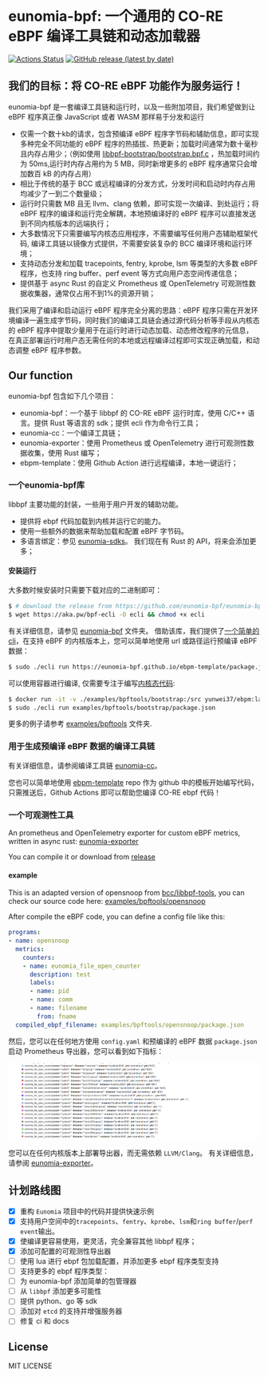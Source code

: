 # eunomia-bpf: 一个通用的 CO-RE eBPF 编译工具链和动态加载器

[![Actions Status](https://github.com/eunomia-bpf/eunomia-bpf/workflows/Ubuntu/badge.svg)](https://github.com/eunomia-bpf/eunomia-bpf/actions)
[![GitHub release (latest by date)](https://img.shields.io/github/v/release/eunomia-bpf/eunomia-bpf)](https://github.com/eunomia-bpf/eunomia-bpf/releases)
<!-- [![codecov](https://codecov.io/gh/eunomia-bpf/eunomia-bpf/branch/master/graph/badge.svg)](https://codecov.io/gh/filipdutescu/modern-cpp-template) -->

## 我们的目标：将 CO-RE eBPF 功能作为服务运行！

eunomia-bpf 是一套编译工具链和运行时，以及一些附加项目，我们希望做到让 eBPF 程序真正像 JavaScript 或者 WASM 那样易于分发和运行

- 仅需一个数十kb的请求，包含预编译 eBPF 程序字节码和辅助信息，即可实现多种完全不同功能的 eBPF 程序的热插拔、热更新；加载时间通常为数十毫秒且内存占用少；（例如使用 [libbpf-bootstrap/bootstrap.bpf.c](https://github.com/libbpf/libbpf-bootstrap/blob/master/examples/c/bootstrap.bpf.c) ，热加载时间约为 50ms,运行时内存占用约为 5 MB，同时新增更多的 eBPF 程序通常只会增加数百 kB 的内存占用）
- 相比于传统的基于 BCC 或远程编译的分发方式，分发时间和启动时内存占用均减少了一到二个数量级；
- 运行时只需数 MB 且无 llvm、clang 依赖，即可实现一次编译、到处运行；将 eBPF 程序的编译和运行完全解耦，本地预编译好的 eBPF 程序可以直接发送到不同内核版本的远端执行；
- 大多数情况下只需要编写内核态应用程序，不需要编写任何用户态辅助框架代码, 编译工具链以镜像方式提供，不需要安装复杂的 BCC 编译环境和运行环境；
- 支持动态分发和加载 tracepoints, fentry, kprobe, lsm 等类型的大多数 eBPF 程序，也支持 ring buffer、perf event 等方式向用户态空间传递信息；
- 提供基于 async Rust 的自定义 Prometheus 或 OpenTelemetry 可观测性数据收集器，通常仅占用不到1%的资源开销；

我们采用了编译和启动运行 eBPF 程序完全分离的思路：eBPF 程序只需在开发环境编译一遍生成字节码，同时我们的编译工具链会通过源代码分析等手段从内核态的 eBPF 程序中提取少量用于在运行时进行动态加载、动态修改程序的元信息，在真正部署运行时用户态无需任何的本地或远程编译过程即可实现正确加载，和动态调整 eBPF 程序参数。

## Our function

eunomia-bpf 包含如下几个项目：

- eunomia-bpf：一个基于 libbpf 的 CO-RE eBPF 运行时库，使用 C/C++ 语言。提供 Rust 等语言的 sdk；提供 ecli 作为命令行工具；
- eunomia-cc：一个编译工具链；
- eunomia-exporter：使用 Prometheus 或 OpenTelemetry 进行可观测性数据收集，使用 Rust 编写；
- ebpm-template：使用 Github Action 进行远程编译，本地一键运行；

### 一个eunomia-bpf库

libbpf 主要功能的封装，一些用于用户开发的辅助功能。

- 提供将 ebpf 代码加载到内核并运行它的能力。
- 使用一些额外的数据来帮助加载和配置 eBPF 字节码。
- 多语言绑定：参见 [eunomia-sdks](eunomia-sdks)。 我们现在有 Rust 的 API，将来会添加更多；

#### 安装运行

大多数时候安装时只需要下载对应的二进制即可：

```bash
$ # download the release from https://github.com/eunomia-bpf/eunomia-bpf/releases/latest/download/ecli
$ wget https://aka.pw/bpf-ecli -O ecli && chmod +x ecli
```

有关详细信息，请参见 [eunomia-bpf](eunomia-bpf) 文件夹。 借助该库，我们提供了[一个简单的 cli](https://github.com/eunomia-bpf/eunomia-bpf/releases/)，在支持 eBPF 的内核版本上，您可以简单地使用 url 或路径运行预编译 eBPF 数据：

```bash
$ sudo ./ecli run https://eunomia-bpf.github.io/ebpm-template/package.json # simply run a pre-compiled ebpf code from a url
```

可以使用容器进行编译, 仅需要专注于编写[内核态代码](examples/bpftools/bootstrap/bootstrap.bpf.c):

```bash
$ docker run -it -v ./examples/bpftools/bootstrap:/src yunwei37/ebpm:latest
$ sudo ./ecli run examples/bpftools/bootstrap/package.json              # run the compiled ebpf code
```

更多的例子请参考 [examples/bpftools](examples/bpftools) 文件夹.

### 用于生成预编译 eBPF 数据的编译工具链

有关详细信息，请参阅编译工具链 [eunomia-cc](https://github.com/eunomia-bpf/eunomia-cc)。

您也可以简单地使用 [ebpm-template](https://github.com/eunomia-bpf/ebpm-template) repo 作为 github 中的模板开始编写代码，只需推送后，Github Actions 即可以帮助您编译 CO-RE ebpf 代码！

### 一个可观测性工具

An prometheus and OpenTelemetry exporter for custom eBPF metrics, written in async rust: [eunomia-exporter](eunomia-exporter)

You can compile it or download from [release](https://github.com/eunomia-bpf/eunomia-bpf/releases/)

#### example

This is an adapted version of opensnoop from [bcc/libbpf-tools](https://github.com/iovisor/bcc/blob/master/libbpf-tools/opensnoop.bpf.c), you can check our source code here: [examples/bpftools/opensnoop](examples/bpftools/opensnoop)

After compile the eBPF code, you can define a config file like this:

```yml
programs:
- name: opensnoop
  metrics:
    counters:
    - name: eunomia_file_open_counter
      description: test
      labels:
      - name: pid
      - name: comm
      - name: filename
        from: fname
  compiled_ebpf_filename: examples/bpftools/opensnoop/package.json
```

然后，您可以在任何地方使用 `config.yaml` 和预编译的 eBPF 数据 `package.json` 启动 Prometheus 导出器，您可以看到如下指标：

![opensnoop_prometheus](documents/images/opensnoop_prometheus.png)

您可以在任何内核版本上部署导出器，而无需依赖 `LLVM/Clang`。 有关详细信息，请参阅 [eunomia-exporter](eunomia-exporter/README.md)。

## 计划路线图

- [X] 重构 `Eunomia` 项目中的代码并提供快速示例
- [X] 支持用户空间中的`tracepoints`、`fentry`、`kprobe`、`lsm`和`ring buffer`/`perf event`输出。
- [X] 使编译更容易使用，更灵活，完全兼容其他 libbpf 程序；
- [X] 添加可配置的可观测性导出器
- [ ] 使用 lua 进行 ebpf 包加载配置，并添加更多 ebpf 程序类型支持
- [ ] 支持更多的 ebpf 程序类型：
- [ ] 为 eunomia-bpf 添加简单的包管理器
- [ ] 从 `libbpf` 添加更多可能性
- [ ] 提供 python、go 等 sdk
- [ ] 添加对 `etcd` 的支持并增强服务器
- [ ] 修复 ci 和 docs

## License

MIT LICENSE

